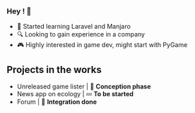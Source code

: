 ### Hey ! 👋

- 🌱 Started learning Laravel and Manjaro
- 🔍 Looking to gain experience in a company
- 🎮 Highly interested in game dev, might start with PyGame

## Projects in the works

- Unreleased game lister | :pencil: **Conception phase**
- News app on ecology | :zzz: **To be started**
- Forum | :stars: **Integration done**


<!---
Theo-Beaudouin/Theo-Beaudouin is a ✨ special ✨ repository because its `README.md` (this file) appears on your GitHub profile.
You can click the Preview link to take a look at your changes.
--->
